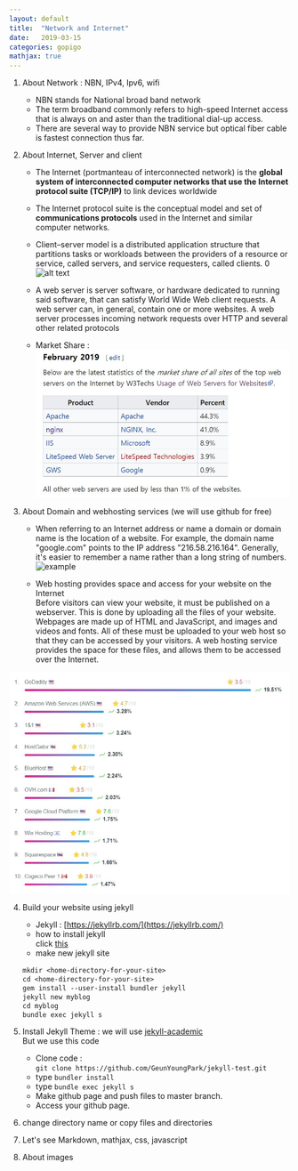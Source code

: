 ```yaml
---
layout: default
title:  "Network and Internet"
date:   2019-03-15 
categories: gopigo
mathjax: true
---
```


1. About Network : NBN, IPv4, Ipv6, wifi  
    * NBN stands for National broad band network  
    * The term broadband commonly refers to high-speed Internet access that is always on and aster than the traditional dial-up access.   
    * There are several way to provide NBN service but optical fiber cable is fastest connection thus far. 
2. About Internet, Server and client  
    * The Internet (portmanteau of interconnected network) is the **global system of interconnected computer networks that use the Internet protocol suite (TCP/IP)** to link devices worldwide  
    * The Internet protocol suite is the conceptual model and set of **communications protocols** used in the Internet and similar computer networks.   
    * Client–server model is a distributed application structure that partitions tasks or workloads between the providers of a resource or service, called servers, and service requesters, called clients. 0
    ![alt text](https://cdn.techterms.com/img/lg/client-server_model_1253.png "client-server model")   

    * A web server is server software, or hardware dedicated to running said software, that can satisfy World Wide Web client requests. A web server can, in general, contain one or more websites. A web server processes incoming network requests over HTTP and several other related protocols   

    * Market Share :   
    [![alt text](/assets/img/webserver-marketshare.JPG "webserver market share")](https://en.wikipedia.org/wiki/Web_server#February_2019)   

3. About Domain and webhosting services (we will use github for free)  
    * When referring to an Internet address or name a domain or domain name is the location of a website. For example, the domain name "google.com" points to the IP address "216.58.216.164". Generally, it's easier to remember a name rather than a long string of numbers.   
    ![example](https://www.computerhope.com/jargon/u/url.gif "example")  

    * Web hosting provides space and access for your website on the Internet  
Before visitors can view your website, it must be published on a webserver. This is done by uploading all the files of your website. Webpages are made up of HTML and JavaScript, and images and videos and fonts. All of these must be uploaded to your web host so that they can be accessed by your visitors. A web hosting service provides the space for these files, and allows them to be accessed over the Internet.  

[![alt text](/assets/img/webhosting-marketshare-2018.JPG "webhosting market share")](https://au.hostadvice.com/marketshare/)  

4. Build your website using jekyll  
    * Jekyll : [https://jekyllrb.com/](https://jekyllrb.com/)   
    * how to install jekyll  
        click [this](https://jekyllrb.com/docs/installation/macos/)  
    * make new jekyll site  

    ```
    mkdir <home-directory-for-your-site>
    cd <home-directory-for-your-site>
    gem install --user-install bundler jekyll
    jekyll new myblog
    cd myblog
    bundle exec jekyll s
    ```
5. Install Jekyll Theme  : we will use [jekyll-academic ](https://github.com/gaalcaras/academic/blob/master/README.md)  
    But we use this code  
    * Clone code :   
    ```git clone https://github.com/GeunYoungPark/jekyll-test.git  ```  
    * type `bundler install`  
    * type `bundle exec jekyll s`  
    * Make github page and push files to master branch.  
    * Access your github page.  
7. change directory name or copy files and directories  
8. Let's see Markdown, mathjax, css, javascript  
9. About images